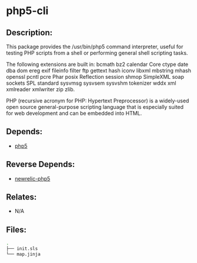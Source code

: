 # php5-cli

## Description:

This package provides the /usr/bin/php5 command interpreter, useful for testing PHP scripts from a shell or performing general shell scripting tasks.

The following extensions are built in: bcmath bz2 calendar Core ctype date dba dom ereg exif fileinfo filter ftp gettext hash iconv libxml mbstring mhash openssl pcntl pcre Phar posix Reflection session shmop SimpleXML soap sockets SPL standard sysvmsg sysvsem sysvshm tokenizer wddx xml xmlreader xmlwriter zip zlib.

PHP (recursive acronym for PHP: Hypertext Preprocessor) is a widely-used open source general-purpose scripting language that is especially suited for web development and can be embedded into HTML.

## Depends:

  -  [php5](/salt/php5)

## Reverse Depends:

  -  [newrelic-php5](/salt/newrelic-php5)

## Relates:

  -  N/A

## Files:

```bash
.
├── init.sls
└── map.jinja
```
